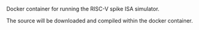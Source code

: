 Docker container for running the RISC-V spike ISA simulator.

The source will be downloaded and compiled within the docker container.
